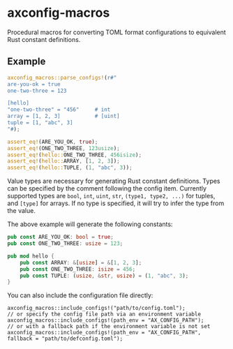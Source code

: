 # axconfig-macros

Procedural macros for converting TOML format configurations to equivalent Rust constant definitions.

## Example

```rust
axconfig_macros::parse_configs!(r#"
are-you-ok = true
one-two-three = 123

[hello]
"one-two-three" = "456"     # int
array = [1, 2, 3]           # [uint]
tuple = [1, "abc", 3]
"#);

assert_eq!(ARE_YOU_OK, true);
assert_eq!(ONE_TWO_THREE, 123usize);
assert_eq!(hello::ONE_TWO_THREE, 456isize);
assert_eq!(hello::ARRAY, [1, 2, 3]);
assert_eq!(hello::TUPLE, (1, "abc", 3));
```

Value types are necessary for generating Rust constant definitions. Types can be specified by the comment following the config item. Currently supported types are `bool`, `int`, `uint`, `str`, `(type1, type2, ...)` for tuples, and `[type]` for arrays. If no type is specified, it will try to infer the type from the value.

The above example will generate the following constants:

```rust
pub const ARE_YOU_OK: bool = true;
pub const ONE_TWO_THREE: usize = 123;

pub mod hello {
    pub const ARRAY: &[usize] = &[1, 2, 3];
    pub const ONE_TWO_THREE: isize = 456;
    pub const TUPLE: (usize, &str, usize) = (1, "abc", 3);
}
```

You can also include the configuration file directly:

```rust,ignore
axconfig_macros::include_configs!("path/to/config.toml");
// or specify the config file path via an environment variable
axconfig_macros::include_configs!(path_env = "AX_CONFIG_PATH");
// or with a fallback path if the environment variable is not set
axconfig_macros::include_configs!(path_env = "AX_CONFIG_PATH", fallback = "path/to/defconfig.toml");
```
